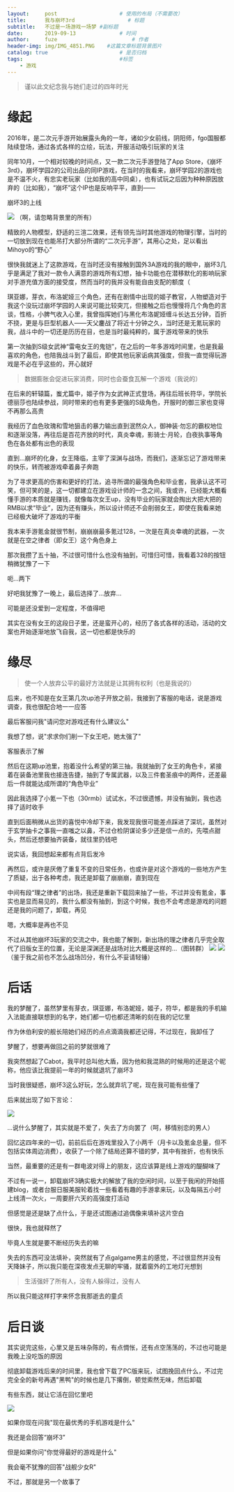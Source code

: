 ```yaml
---
layout:     post   				    # 使用的布局（不需要改）
title:      我与崩坏3rd 				# 标题 
subtitle:   不过是一场游戏一场梦 #副标题
date:       2019-09-13 				# 时间
author:     fuze 						# 作者
header-img: img/IMG_4851.PNG 	#这篇文章标题背景图片
catalog: true 						# 是否归档
tags:								#标签
    - 游戏
---
```


>谨以此文纪念我与她们走过的四年时光

# 缘起

2016年，是二次元手游开始展露头角的一年，诸如少女前线，阴阳师，fgo国服都陆续登场，通过各式各样的立绘，玩法，开服活动吸引玩家的关注

同年10月，一个相对较晚的时间点，又一款二次元手游登陆了App Store，《崩坏3rd》，崩坏学园2的公司出品的同IP游戏，在当时的我看来，崩坏学园2的游戏也是不温不火，有忠实老玩家（比如我的高中同桌），也有试玩之后因为种种原因放弃的（比如我），“崩坏”这个IP也是反响平平，直到——

崩坏3的上线

![](https://raw.githubusercontent.com/NoordZeedebuTirpitz/pic/master/IMG_2868.JPG)
（啊，请忽略背景里的所有）

精致的人物模型，舒适的三渲二效果，还有领先当时其他游戏的物理引擎，当时的一切放到现在也能吊打大部分所谓的“二次元手游”，其用心之处，足以看出Mihoyo的“野心”

很快我就迷上了这款游戏，在当时还没有接触到国外3A游戏的我的眼中，崩坏3几乎是满足了我对一款令人满意的游戏所有幻想，抽卡功能也在潜移默化的影响玩家对手游充值方面的接受度，然而当时的我并没有能自由支配的额度（

琪亚娜，芽衣，布洛妮娅三个角色，还有在剧情中出现的姬子教官，人物塑造对于我这个没玩过崩坏学园的人来说可能比较突兀，但接触之后也慢慢将几个角色的言谈，性格，小脾气收入心里，我曾指挥她们与黑化布洛妮娅缠斗长达五分钟，百折不挠，更是与巨型机器人——天父鏖战了将近十分钟之久，当时还是无氪玩家的我，战斗中的一切还是历历在目，也是当时最纯粹的，属于游戏带来的快乐

第一次抽到S级女武神“雷电女王的鬼铠”，在之后的一年多游戏时间里，也是我最喜欢的角色，也陪我战斗到了最后，即使其他玩家诟病其强度，但我一直觉得玩游戏是不必在乎这些的，开心就好

>数据膨胀会促进玩家消费，同时也会蚕食瓦解一个游戏（我说的）

在后来的轩辕篇，蚩尤篇中，姬子作为女武神正式登场，再往后班长符华，学院长德丽莎也陆续参战，同时带来的也有更多更强的S级角色，开服时的御三家也变得不再那么高贵

我经历了血色玫瑰和雪地狙击的暴力输出直到泯然众人，御神装·勿忘的霸权地位和逐渐没落，再往后是百花齐放的时代，真炎幸魂，影骑士·月轮，白夜执事等角色在各处都有出色的表现

直到...崩坏的化身，女王降临，主宰了深渊与战场，而我们，逐渐忘记了游戏带来的快乐，转而被游戏牵着鼻子奔跑

为了寻求更高的伤害和更好的打法，追寻所谓的最强角色和毕业套，我承认这不可笑，但可笑的是，这一切都建立在游戏设计师的一念之间，我或许，已经能大概看懂手游的本质就是赚钱，就像每次女王up，没有毕业的玩家就会掏出大把大把的RMB以求“毕业”，因为还有赚头，所以设计师还不会削弱女王，即使在我看来她已经极大破坏了游戏的平衡

我本来手游氪金就很节制，崩崩崩最多氪过128，一次是在真炎幸魂的武器，一次就是在空之律者（即女王）这个角色身上

那次我攒了五十抽，不过很可惜什么也没有抽到，可惜归可惜，我看着328的按钮稍微犹豫了一下

呃...两下

好吧我犹豫了一晚上，最后选择了...放弃...

可能是还没爱到一定程度，不值得吧

其实在没有女王的这段日子里，还是蛮开心的，经历了各式各样的活动，活动的文案也开始逐渐地放飞自我，这一切也都是快乐的

# 缘尽

>使一个人放弃公平的最好方法就是让其拥有权利（也是我说的）

后来，也不知是在女王第几次up池子开放之前，我接到了客服的电话，说是游戏调查，我也很配合地一一应答

最后客服问我"请问您对游戏还有什么建议么"

我想了想，说"求求你们削一下女王吧，她太强了"

客服表示了解

然后在这期up池里，抱着没什么希望的第三抽，我就抽到了女王的角色卡，紧接着在装备池里我也接连告捷，抽到了专属武器，以及三件套圣痕中的两件，还差最后一件就能达成所谓的“角色毕业”

因此我选择了小氪一下也（30rmb）试试水，不过很遗憾，并没有抽到，我也选择了适时收手

直到后面稍微从出货的喜悦中冷却下来，我发现我很可能差点踩进了深坑，虽然对于玄学抽卡之事我一直嗤之以鼻，不过仓检阴谋论多少还是信一点的，先喂点甜头，然后还想要抽齐装备，就往里扔钱吧

说实话，我回想起来都有点背后发冷

再然后，或许是厌倦了重复不变的日常任务，也或许是对这个游戏的一些地方产生了质疑，出于各种考虑，我还是卸载了崩崩崩，直到现在

中间有段“理之律者”的出场，我还是重新下载回来抽了一些，不过并没有氪金，事实也是显而易见的，我什么都没有抽到，到这个时候，我也不会考虑是游戏的问题还是我的问题了，卸载，再见

嗯，大概率是再也不见

不过从其他崩坏3玩家的交流之中，我也能了解到，新出场的理之律者几乎完全取代了旧版女王的位置，无论是深渊还是战场对比大概是这样的...（图转群）
![](https://raw.githubusercontent.com/NoordZeedebuTirpitz/pic/master/IMG_2866.JPG)
![](https://raw.githubusercontent.com/NoordZeedebuTirpitz/pic/master/IMG_2865.JPG)
（鉴于我之前也不怎么战场凹分，有什么不妥请轻锤）

# 后话

我的梦醒了，虽然梦里有芽衣，琪亚娜，布洛妮娅，姬子，符华，都是我的手机输入法能直接联想到的名字，她们都一切也都还清晰的刻在我的记忆里

作为休伯利安的舰长陪她们经历的点点滴滴我都还记得，不过现在，我卸任了

梦醒了，想要再做回之前的梦就很难了

我突然想起了Cabot，我平时总叫他大盾，因为他和我混熟的时候用的还是这个昵称，他应该比我提前一年的时候就退坑了崩坏3

当时我很疑惑，崩坏3这么好玩，怎么就弃坑了呢，现在我可能有些懂了

后来就出现了如下言论：

![](https://raw.githubusercontent.com/NoordZeedebuTirpitz/pic/master/IMG_2867(20190913-005142).jpg)

...说什么梦醒了，其实就是不爱了，失去了方向罢了（呵，移情别恋的男人）

回忆这四年来的一切，前前后后在游戏里投入了小两千（月卡以及氪金总量，但不包括实体周边消费），收获了一个除了结局还算不错的梦，其中有挫折，也有快乐

当然，最重要的还是有一群电波对得上的朋友，这应该算是线上游戏的醍醐味了

不过有一说一，卸载崩坏3确实极大的解放了我的空闲时间，以至于我闲的开始搭建blog，或者台服日服美服轮着找一些看着有趣的手游拿来玩，以及每隔五小时上线清一次火，一周要肝六天的高强度打活动

但感觉是还是缺了点什么，于是还试图通过追偶像来填补这片空白

很快，我也就释然了

毕竟人生就是要不断经历失去的嘛

失去的东西可没法填补，突然就有了点galgame男主的感觉，不过很显然并没有天降妹子，所以我只能在深夜发点无聊的牢骚，就着窗外的工地灯光想到

>生活强奸了所有人，没有人躲得过，没有人

所以我只能这样打字来怀念我那逝去的童贞

# 后日谈

其实说完这些，心里又是五味杂陈的，有点惆怅，还有点空荡荡的，不过也可能是我晚上没吃饭的原因

彻底卸载游戏后来的时间里，我也曾下载了PC版来玩，试图挽回点什么，不过完完全全的新号再遇"黑鸭"的时候也是几下撂倒，顿觉索然无味，然后卸载

有些东西，就让它活在回忆里吧

![](https://raw.githubusercontent.com/NoordZeedebuTirpitz/pic/master/%E5%B4%A9%E5%9D%8F3%202019_8_1%2020_22_05.png)

如果你现在问我"现在最优秀的手机游戏是什么"

我还是会回答“崩坏3”

但是如果你问"你觉得最好的游戏是什么"

我会毫不犹豫的回答"战舰少女R"

不过，那就是另一个故事了

